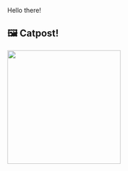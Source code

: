 Hello there!



## 🖼️ Catpost!

<sub>
    <img src="https://cdn2.thecatapi.com/images/9qr.png" height="256">
</sub>

